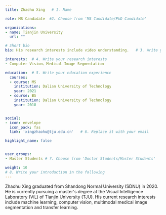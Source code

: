 ```yaml
---
title: Zhaohu Xing   # 1. Name

role: MS Candidate  #2. Choose from 'MS Candidate/PhD Candidate'

organizations:
- name: Tianjin University
  url: ""

# Short bio 
bio: His research interests include video understanding.   # 3. Write your short biography

interests:  # 4. Write your research interests
- Computer Vision、Medical Image Segmentation

education:  # 5. Write your education experience
  courses:
  - course: MS
    institution: Dalian University of Technology
    year: 2021
  - course: BS
    institution: Dalian University of Technology
    year: 2018


social:
- icon: envelope
  icon_pack: fas
  link: 'xingzhaohu@tju.edu.cn'   # 6. Replace it with your email

highlight_name: false


user_groups:
- Master Students # 7. Choose from 'Doctor Students/Master Students'

weight: 10
# 8. Write your introduction in the following
---
```

Zhaohu Xing graduated from Shandong Normal University (SDNU) in 2020. He is currently pursuing a master's degree at the Visual Intelligence Laboratory (ViL) of Tianjin University (TJU). His current research interests include machine learning, computer vision, multimodal medical image segmentation and transfer learning.
